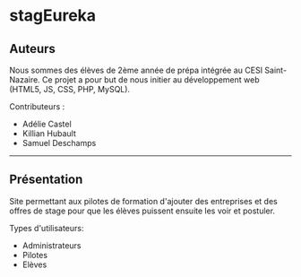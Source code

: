 # stagEureka

## Auteurs
Nous sommes des élèves de 2ème année de prépa intégrée au CESI Saint-Nazaire. Ce projet a pour but de nous initier au développement web (HTML5, JS, CSS, PHP, MySQL).

Contributeurs :
- Adélie Castel
- Killian Hubault
- Samuel Deschamps
---
## Présentation
Site permettant aux pilotes de formation d'ajouter des entreprises et des offres de stage pour que les élèves puissent ensuite les voir et postuler.

Types d'utilisateurs:
- Administrateurs
- Pilotes
- Elèves

